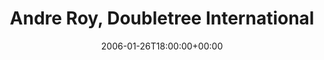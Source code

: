 ---
templateKey: event
guid: 0892e2c9-6eab-11ea-99c5-002590d1d1b0
date: 2006-01-26T18:00:00+00:00
eventTime: '6pm'
title: Andre Roy, Doubletree International
artist: Andre Roy
city: Toronto
venue: Doubletree International
group: Tim Shia
guests: Mark Cashion
---